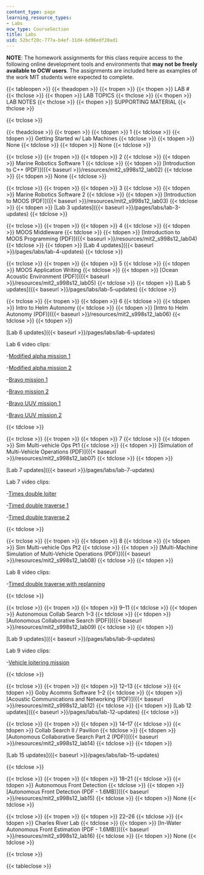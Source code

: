 ```yaml
---
content_type: page
learning_resource_types:
- Labs
ocw_type: CourseSection
title: Labs
uid: 52bcf20c-777a-b4ef-31d4-6d96edf20ad1
---
```


**NOTE**: The homework assignments for this class require access to the following online development tools and environments that **may not be freely available to OCW users**. The assignments are included here as examples of the work MIT students were expected to complete.

{{< tableopen >}}
{{< theadopen >}}
{{< tropen >}}
{{< thopen >}}
LAB #
{{< thclose >}}
{{< thopen >}}
LAB TOPICS
{{< thclose >}}
{{< thopen >}}
LAB NOTES
{{< thclose >}}
{{< thopen >}}
SUPPORTING MATERIAL
{{< thclose >}}

{{< trclose >}}

{{< theadclose >}}
{{< tropen >}}
{{< tdopen >}}
1
{{< tdclose >}}
{{< tdopen >}}
Getting Started w/ Lab Machines
{{< tdclose >}}
{{< tdopen >}}
None
{{< tdclose >}}
{{< tdopen >}}
None
{{< tdclose >}}

{{< trclose >}}
{{< tropen >}}
{{< tdopen >}}
2
{{< tdclose >}}
{{< tdopen >}}
Marine Robotics Software 1
{{< tdclose >}}
{{< tdopen >}}
[Introduction to C++ (PDF)]({{< baseurl >}}/resources/mit2_s998s12_lab02)
{{< tdclose >}}
{{< tdopen >}}
None
{{< tdclose >}}

{{< trclose >}}
{{< tropen >}}
{{< tdopen >}}
3
{{< tdclose >}}
{{< tdopen >}}
Marine Robotics Software 2
{{< tdclose >}}
{{< tdopen >}}
[Introduction to MOOS (PDF)]({{< baseurl >}}/resources/mit2_s998s12_lab03)
{{< tdclose >}}
{{< tdopen >}}
[Lab 3 updates]({{< baseurl >}}/pages/labs/lab-3-updates)
{{< tdclose >}}

{{< trclose >}}
{{< tropen >}}
{{< tdopen >}}
4
{{< tdclose >}}
{{< tdopen >}}
MOOS Middleware
{{< tdclose >}}
{{< tdopen >}}
[Introduction to MOOS Programming (PDF)]({{< baseurl >}}/resources/mit2_s998s12_lab04)
{{< tdclose >}}
{{< tdopen >}}
[Lab 4 updates]({{< baseurl >}}/pages/labs/lab-4-updates)
{{< tdclose >}}

{{< trclose >}}
{{< tropen >}}
{{< tdopen >}}
5
{{< tdclose >}}
{{< tdopen >}}
MOOS Application Writing
{{< tdclose >}}
{{< tdopen >}}
[Ocean Acoustic Environment (PDF)]({{< baseurl >}}/resources/mit2_s998s12_lab05)
{{< tdclose >}}
{{< tdopen >}}
[Lab 5 updates]({{< baseurl >}}/pages/labs/lab-5-updates)
{{< tdclose >}}

{{< trclose >}}
{{< tropen >}}
{{< tdopen >}}
6
{{< tdclose >}}
{{< tdopen >}}
Intro to Helm Autonomy
{{< tdclose >}}
{{< tdopen >}}
[Intro to Helm Autonomy (PDF)]({{< baseurl >}}/resources/mit2_s998s12_lab06)
{{< tdclose >}}
{{< tdopen >}}


[Lab 6 updates]({{< baseurl >}}/pages/labs/lab-6-updates)

Lab 6 video clips:

\-[Modified alpha mission 1](http://youtu.be/l1YUycDw3TY)

\-[Modified alpha mission 2](http://youtu.be/NGyC9cofIkk)

\-[Bravo mission 1](http://youtu.be/r1DTz7cSY7M)

\-[Bravo mission 2](http://youtu.be/JIi-dpHoib8)

\-[Bravo UUV mission 1](http://youtu.be/cMVXUSs-7n0)

\-[Bravo UUV mission 2](http://youtu.be/DSocUycqqu4)


{{< tdclose >}}

{{< trclose >}}
{{< tropen >}}
{{< tdopen >}}
7
{{< tdclose >}}
{{< tdopen >}}
Sim Multi-vehicle Ops Pt1
{{< tdclose >}}
{{< tdopen >}}
[Simulation of Multi-Vehicle Operations (PDF)]({{< baseurl >}}/resources/mit2_s998s12_lab07)
{{< tdclose >}}
{{< tdopen >}}


[Lab 7 updates]({{< baseurl >}}/pages/labs/lab-7-updates)

Lab 7 video clips:

\-[Times double loiter](http://youtu.be/MqAdlxnLiE8)

\-[Timed double traverse 1](http://youtu.be/otZ0UyldyyI)

\-[Timed double traverse 2](http://youtu.be/rC_vPFzOsSs)


{{< tdclose >}}

{{< trclose >}}
{{< tropen >}}
{{< tdopen >}}
8
{{< tdclose >}}
{{< tdopen >}}
Sim Multi-vehicle Ops Pt2
{{< tdclose >}}
{{< tdopen >}}
[Multi-Machine Simulation of Multi-Vehicle Operations (PDF)]({{< baseurl >}}/resources/mit2_s998s12_lab08)
{{< tdclose >}}
{{< tdopen >}}


Lab 8 video clips:

\-[Timed double traverse with replanning](http://youtu.be/jHepobS7zoA)


{{< tdclose >}}

{{< trclose >}}
{{< tropen >}}
{{< tdopen >}}
9–11
{{< tdclose >}}
{{< tdopen >}}
Autonomous Collab Search 1–3
{{< tdclose >}}
{{< tdopen >}}
[Autonomous Collaborative Search (PDF)]({{< baseurl >}}/resources/mit2_s998s12_lab09)
{{< tdclose >}}
{{< tdopen >}}


[Lab 9 updates]({{< baseurl >}}/pages/labs/lab-9-updates)

Lab 9 video clips:

\-[Vehicle loitering mission](http://youtu.be/fTPugowyBg0)


{{< tdclose >}}

{{< trclose >}}
{{< tropen >}}
{{< tdopen >}}
12–13
{{< tdclose >}}
{{< tdopen >}}
Goby Acomms Software 1–2
{{< tdclose >}}
{{< tdopen >}}
[Acoustic Communications and Networking (PDF)]({{< baseurl >}}/resources/mit2_s998s12_lab12)
{{< tdclose >}}
{{< tdopen >}}
[Lab 12 updates]({{< baseurl >}}/pages/labs/lab-12-updates)
{{< tdclose >}}

{{< trclose >}}
{{< tropen >}}
{{< tdopen >}}
14–17
{{< tdclose >}}
{{< tdopen >}}
Collab Search II / Pavilion
{{< tdclose >}}
{{< tdopen >}}
[Autonomous Collaborative Search Part 2 (PDF)]({{< baseurl >}}/resources/mit2_s998s12_lab14)
{{< tdclose >}}
{{< tdopen >}}


[Lab 15 updates]({{< baseurl >}}/pages/labs/lab-15-updates)


{{< tdclose >}}

{{< trclose >}}
{{< tropen >}}
{{< tdopen >}}
18–21
{{< tdclose >}}
{{< tdopen >}}
Autonomous Front Detection
{{< tdclose >}}
{{< tdopen >}}
[Autonomous Front Detection (PDF - 1.6MB)]({{< baseurl >}}/resources/mit2_s998s12_lab15)
{{< tdclose >}}
{{< tdopen >}}
None
{{< tdclose >}}

{{< trclose >}}
{{< tropen >}}
{{< tdopen >}}
22–26
{{< tdclose >}}
{{< tdopen >}}
Charles River Lab
{{< tdclose >}}
{{< tdopen >}}
[In-Water Autonomous Front Estimation (PDF - 1.6MB)]({{< baseurl >}}/resources/mit2_s998s12_lab16)
{{< tdclose >}}
{{< tdopen >}}
None
{{< tdclose >}}

{{< trclose >}}

{{< tableclose >}}